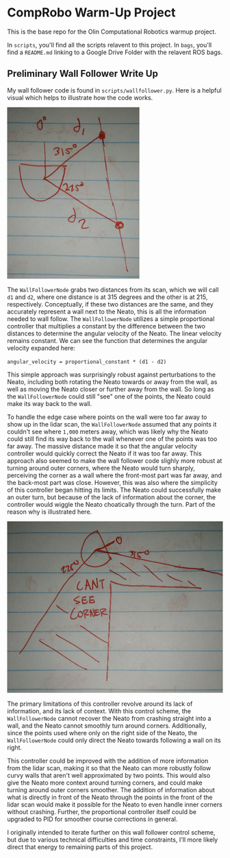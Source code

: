 # CompRobo Warm-Up Project
This is the base repo for the Olin Computational Robotics warmup project.

In `scripts`, you'll find all the scripts relavent to this project.
In `bags`, you'll find a `README.md` linking to a Google Drive Folder with the relavent ROS bags.

## Preliminary Wall Follower Write Up

My wall follower code is found in `scripts/wallfollower.py`. Here is a helpful visual which helps to illustrate how the code works.

<img src="pics/wall.jpg" alt="drawing" height="400"/>

The `WallFollowerNode` grabs two distances from its scan, which we will call `d1` and `d2`, where one distance is at 315 degrees and the other is at 215, respectively. Conceptually, if these two distances are the same, and they accurately represent a wall next to the Neato, this is all the information needed to wall follow. The `WallFollowerNode` utilizes a simple proportional controller that multiplies a constant by the difference between the two distances to determine the angular velocity of the Neato. The linear velocity remains constant. We can see the function that determines the angular velocity expanded here:

`angular_velocity = proportional_constant * (d1 - d2)`

This simple approach was surprisingly robust against perturbations to the Neato, including both rotating the Neato towards or away from the wall, as well as moving the Neato closer or further away from the wall. So long as the `WallFollowerNode` could still "see" one of the points, the Neato could make its way back to the wall.

To handle the edge case where points on the wall were too far away to show up in the lidar scan, the `WallFollowerNode` assumed that any points it couldn't see where `1,000` meters away, which was likely why the Neato could still find its way back to the wall whenever one of the points was too far away. The massive distance made it so that the angular velocity controller would quickly correct the Neato if it was too far away. This approach also seemed to make the wall follower code slighly more robust at turning around outer corners, where the Neato would turn sharply, perceiving the corner as a wall where the front-most part was far away, and the back-most part was close. However, this was also where the simplicity of this controller began hitting its limits. The Neato could successfully make an outer turn, but because of the lack of information about the corner, the controller would wiggle the Neato choatically through the turn. Part of the reason why is illustrated here.

<img src="pics/corner.jpg" alt="drawing" height="400"/>

The primary limitations of this controller revolve around its lack of information, and its lack of context. With this control scheme, the `WallFollowerNode` cannot recover the Neato from crashing straight into a wall, and the Neato cannot smoothly turn around corners. Additionally, since the points used where only on the right side of the Neato, the `WallFollowerNode` could only direct the Neato towards following a wall on its right.

This controller could be improved with the addition of more information from the lidar scan, making it so that the Neato can more robustly follow curvy walls that aren't well approximated by two points. This would also give the Neato more context around turning corners, and could make turning around outer corners smoother. The addition of information about what is directly in front of the Neato through the points in the front of the lidar scan would make it possible for the Neato to even handle inner corners without crashing. Further, the proportional controller itself could be upgraded to PID for smoother course corrections in general.

I originally intended to iterate further on this wall follower control scheme, but due to various technical difficulties and time constraints, I'll more likely direct that energy to remaining parts of this project.